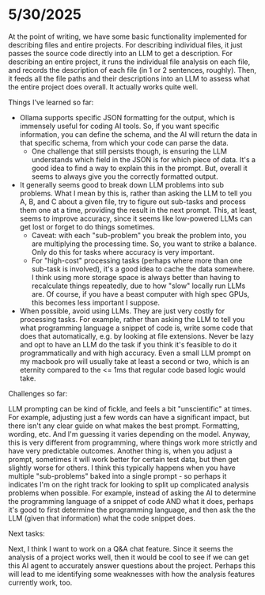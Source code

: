 # 5/30/2025

At the point of writing, we have some basic functionality implemented for describing files and entire projects. For describing individual files, it just passes the source code directly into an LLM to get a description. For describing an entire project, it runs the individual file analysis on each file, and records the description of each file (in 1 or 2 sentences, roughly). Then, it feeds all the file paths and their descriptions into an LLM to assess what the entire project does overall. It actually works quite well.

Things I've learned so far:

- Ollama supports specific JSON formatting for the output, which is immensely useful for coding AI tools. So, if you want specific information, you can define the schema, and the AI will return the data in that specific schema, from which your code can parse the data.
  - One challenge that still persists though, is ensuring the LLM understands which field in the JSON is for which piece of data. It's a good idea to find a way to explain this in the prompt. But, overall it seems to always give you the correctly formatted output.
- It generally seems good to break down LLM problems into sub problems. What I mean by this is, rather than asking the LLM to tell you A, B, and C about a given file, try to figure out sub-tasks and process them one at a time, providing the result in the next prompt. This, at least, seems to improve accuracy, since it seems like low-powered LLMs can get lost or forget to do things sometimes.
  - Caveat: with each "sub-problem" you break the problem into, you are multiplying the processing time. So, you want to strike a balance. Only do this for tasks where accuracy is very important.
  - For "high-cost" processing tasks (perhaps where more than one sub-task is involved), it's a good idea to cache the data somewhere. I think using more storage space is always better than having to recalculate things repeatedly, due to how "slow" locally run LLMs are. Of course, if you have a beast computer with high spec GPUs, this becomes less important I suppose.
- When possible, avoid using LLMs. They are just very costly for processing tasks. For example, rather than asking the LLM to tell you what programming language a snippet of code is, write some code that does that automatically, e.g. by looking at file extensions. Never be lazy and opt to have an LLM do the task if you think it's feasible to do it programmatically and with high accuracy. Even a small LLM prompt on my macbook pro will usually take at least a second or two, which is an eternity compared to the <= 1ms that regular code based logic would take.

Challenges so far:

LLM prompting can be kind of fickle, and feels a bit "unscientific" at times. For example, adjusting just a few words can have a significant impact, but there isn't any clear guide on what makes the best prompt. Formatting, wording, etc. And I'm guessing it varies depending on the model. Anyway, this is very different from programming, where things work more strictly and have very predictable outcomes. Another thing is, when you adjust a prompt, sometimes it will work better for certain test data, but then get slightly worse for others. I think this typically happens when you have multiple "sub-problems" baked into a single prompt - so perhaps it indicates I'm on the right track for looking to split up complicated analysis problems when possible. For example, instead of asking the AI to determine the programming language of a snippet of code AND what it does, perhaps it's good to first determine the programming language, and then ask the the LLM (given that information) what the code snippet does.

Next tasks:

Next, I think I want to work on a Q&A chat feature. Since it seems the analysis of a project works well, then it would be cool to see if we can get this AI agent to accurately answer questions about the project. Perhaps this will lead to me identifying some weaknesses with how the analysis features currently work, too.
